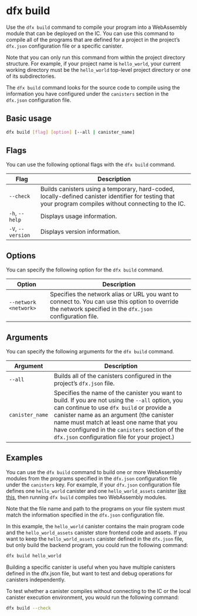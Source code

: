 # dfx build

Use the `dfx build` command to compile your program into a WebAssembly module that can be deployed on the IC. You can use this command to compile all of the programs that are defined for a project in the project’s `dfx.json` configuration file or a specific canister.

Note that you can only run this command from within the project directory structure. For example, if your project name is `hello_world`, your current working directory must be the `hello_world` top-level project directory or one of its subdirectories.

The `dfx build` command looks for the source code to compile using the information you have configured under the `canisters` section in the `dfx.json` configuration file.

## Basic usage

``` bash
dfx build [flag] [option] [--all | canister_name]
```

## Flags

You can use the following optional flags with the `dfx build` command.

| Flag              | Description                                                                                                                                                      |
|-------------------|------------------------------------------------------------------------------------------------------------------------------------------------------------------|
| `--check`         | Builds canisters using a temporary, hard-coded, locally-defined canister identifier for testing that your program compiles without connecting to the IC. |
| `-h`, `--help`    | Displays usage information.                                                                                                                                      |
| `-V`, `--version` | Displays version information.                                                                                                                                    |

## Options

You can specify the following option for the `dfx build` command.

| Option                | Description                                                                                                                                                |
|-----------------------|------------------------------------------------------------------------------------------------------------------------------------------------------------|
| `--network <network>` | Specifies the network alias or URL you want to connect to. You can use this option to override the network specified in the `dfx.json` configuration file. |

## Arguments

You can specify the following arguments for the `dfx build` command.

| Argument        | Description                                                                                                                                                                                                                                                                                                                              |
|-----------------|------------------------------------------------------------------------------------------------------------------------------------------------------------------------------------------------------------------------------------------------------------------------------------------------------------------------------------------|
| `--all`         | Builds all of the canisters configured in the project’s `dfx.json` file.                                                                                                                                                                                                                                                                 |
| `canister_name` | Specifies the name of the canister you want to build. If you are not using the `--all` option, you can continue to use `dfx build` or provide a canister name as an argument (the canister name must match at least one name that you have configured in the `canisters` section of the `dfx.json` configuration file for your project.) |

## Examples

You can use the `dfx build` command to build one or more WebAssembly modules from the programs specified in the `dfx.json` configuration file under the `canisters` key. For example, if your `dfx.json` configuration file defines one `hello_world` canister and one `hello_world_assets` canister [like this](../_attachments/sample-dfx.json), then running `dfx build` compiles two WebAssembly modules.

Note that the file name and path to the programs on your file system must match the information specified in the `dfx.json` configuration file.

In this example, the `hello_world` canister contains the main program code and the `hello_world_assets` canister store frontend code and assets. If you want to keep the `hello_world_assets` canister defined in the `dfx.json` file, but only build the backend program, you could run the following command:

``` bash
dfx build hello_world
```

Building a specific canister is useful when you have multiple canisters defined in the dfx.json file, but want to test and debug operations for canisters independently.

To test whether a canister compiles without connecting to the IC or the local canister execution environment, you would run the following command:

``` bash
dfx build --check
```
